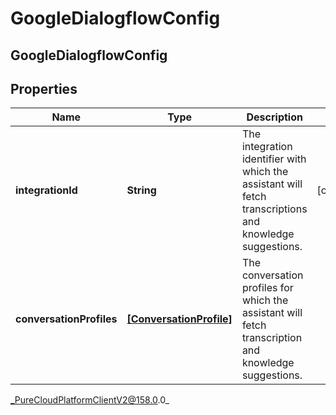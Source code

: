 # GoogleDialogflowConfig

## GoogleDialogflowConfig

## Properties

|Name | Type | Description | Notes|
|------------ | ------------- | ------------- | -------------|
| **integrationId** | **String** | The integration identifier with which the assistant will fetch transcriptions and knowledge suggestions. | [optional] |
| **conversationProfiles** | [**[ConversationProfile]**](ConversationProfile) | The conversation profiles for which the assistant will fetch transcription and knowledge suggestions. | |



_PureCloudPlatformClientV2@158.0.0_
